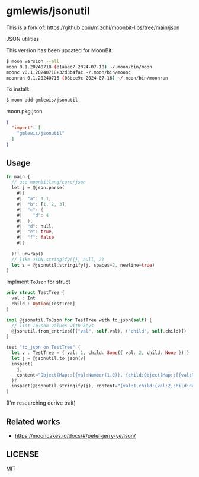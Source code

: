 # gmlewis/jsonutil

This is a fork of: https://github.com/mizchi/moonbit-libs/tree/main/json

JSON utilities

This version has been updated for MoonBit:

```bash
$ moon version --all
moon 0.1.20240718 (e1aaec7 2024-07-18) ~/.moon/bin/moon
moonc v0.1.20240718+32d3b4fac ~/.moon/bin/moonc
moonrun 0.1.20240716 (08bce9c 2024-07-16) ~/.moon/bin/moonrun
```

To install:

```bash
$ moon add gmlewis/jsonutil
```

moon.pkg.json

```json
{
  "import": [
    "gmlewis/jsonutil"
  ]
}
```

## Usage

```rust
fn main {
  // use moonbitlang/core/json
  let j = @json.parse(
    #|{
    #|  "a": 1.1,
    #|  "b": [1, 2, 3],
    #|  "c": {
    #|    "d": 4
    #|  },
    #|  "d": null,
    #|  "e": true,
    #|  "f": false
    #|}
    ,
  )!!.unwrap()
  // like JSON.stringify({}, null, 2)
  let s = @jsonutil.stringify(j, spaces=2, newline=true)
}
```

Implment `ToJson` for struct

```rust
priv struct TestTree {
  val : Int
  child : Option[TestTree]
}

impl @jsonutil.ToJson for TestTree with to_json(self) {
  // list ToJson values with keys
  @jsonutil.from_entries([("val", self.val), ("child", self.child)])
}

test "to_json on TestTree" {
  let v : TestTree = { val: 1, child: Some({ val: 2, child: None }) }
  let j = @jsonutil.to_json(v)
  inspect(
    j,
    content="Object(Map::[{val:Number(1.0)}, {child:Object(Map::[{val:Number(2.0)}, {child:Null}])}])",
  )?
  inspect(@jsonutil.stringify(j), content="{val:1,child:{val:2,child:null}}")?
}
```

(I'm researching derive trait)

## Related works

- https://mooncakes.io/docs/#/peter-jerry-ye/json/

## LICENSE

MIT

